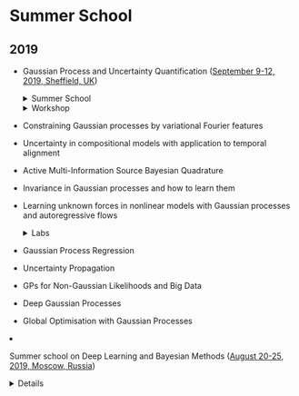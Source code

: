 
# Summer School

## 2019

-   Gaussian Process and Uncertainty Quantification ([September 9-12, 2019, Sheffield, UK](http://gpss.cc/gpss19/))

    <details><summary>Summer School</summary>

    -   Introduction to GPs

    -   Kernel design

    -   Computationally efficient GPs

    -   Gaussian Processes and Non-Gaussian Likelihoods

    -   Introduction to Deep GPs

    -   Bayesian neural networks: a function space view tour

    -   Unsupervised learning and Deep GPs

    -   Introduction to Bayesian Optimisation

    -   State space methods for temporal GPs

        </details> <details><summary>Workshop</summary>

    -   Constraining Gaussian processes by variational Fourier features

    -   Uncertainty in compositional models with application to temporal alignment

    -   Active Multi-Information Source Bayesian Quadrature

    -   Invariance in Gaussian processes and how to learn them

    -   Learning unknown forces in nonlinear models with Gaussian processes and autoregressive flows

        </details> <details><summary>Labs</summary>

    -   Gaussian Process Regression

    -   Uncertainty Propagation

    -   GPs for Non-Gaussian Likelihoods and Big Data

    -   Deep Gaussian Processes

    -   Global Optimisation with Gaussian Processes

        </details>

-   Summer school on Deep Learning and Bayesian Methods ([August 20-25, 2019, Moscow, Russia](http://deepbayes.ru/))

    <details>

    -   Introduction to Bayesian methods

    -   Bayesian reasoning

    -   Variational inference

    -   Latent variable models and EM-algorithm

    -   Approximate Bayesian inference

    -   Stochastic variational inference and variational autoencoders

    -   Variational autoencoders

    -   Discrete variable models

    -   Fair machine learning

    -   Generative adversarial networks

    -   Normalizing flows

    -   Gaussian processes and Bayesian optimization

    -   Deep Gaussian processes

    -   Adaptive skip-gram model

    -   Markov Chain Monte Carlo

    -   Langevin dynamics for sampling and global optimization

    -   Variational inference with implicit and semi-implicit models

    -   Bayesian neural networks

    -   Sparsification of deep neural networks

    -   Uncertainty estimation in supervised learning

    -   Loss surfaces

        </details>
